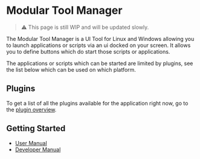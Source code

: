 # Modular Tool Manager

> :warning: This page is still WIP and will be updated slowly.

The Modular Tool Manager is a UI Tool for Linux and Windows allowing you to launch applications or scripts via an ui docked on your screen. It allows you to define buttons which do start those scripts or applications.

The applications or scripts which can be started are limited by plugins, see the list below which can be used on which platform.

## Plugins

To get a list of all the plugins available for the application right now, go to the [plugin overview][plugin-overview].

## Getting Started

- [User Manual][user-manual]
- [Developer Manual][developer-manual]


[plugin-overview]: ./user/plugin-overview.md
[user-manual]: ./user/user-manual.md
[developer-manual]: ./developer/developer-manual.md
